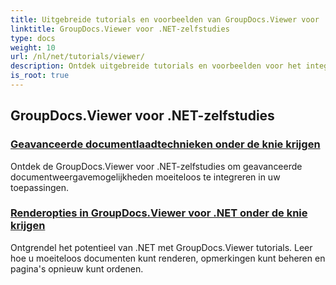 ```yaml
---
title: Uitgebreide tutorials en voorbeelden van GroupDocs.Viewer voor .NET
linktitle: GroupDocs.Viewer voor .NET-zelfstudies
type: docs
weight: 10
url: /nl/net/tutorials/viewer/
description: Ontdek uitgebreide tutorials en voorbeelden voor het integreren van GroupDocs.Viewer .NET in uw apps. Leer stapsgewijze technieken voor verbeterd documentbeheer.
is_root: true
---
```


## GroupDocs.Viewer voor .NET-zelfstudies
### [Geavanceerde documentlaadtechnieken onder de knie krijgen](./advanced-document-loading/)
Ontdek de GroupDocs.Viewer voor .NET-zelfstudies om geavanceerde documentweergavemogelijkheden moeiteloos te integreren in uw toepassingen.
### [Renderopties in GroupDocs.Viewer voor .NET onder de knie krijgen](./mastering-render-options/)
Ontgrendel het potentieel van .NET met GroupDocs.Viewer tutorials. Leer hoe u moeiteloos documenten kunt renderen, opmerkingen kunt beheren en pagina's opnieuw kunt ordenen.